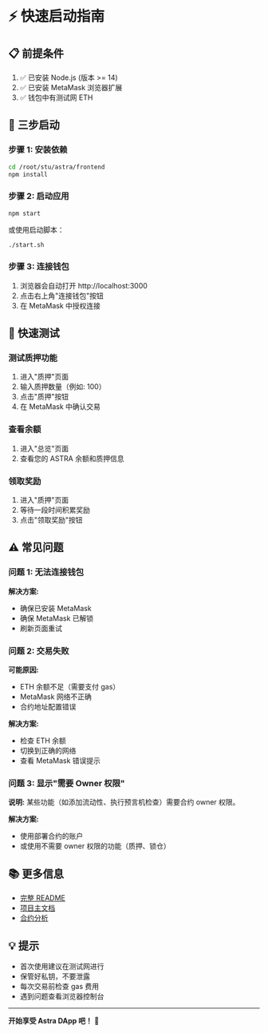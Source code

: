 # ⚡ 快速启动指南

## 📋 前提条件

1. ✅ 已安装 Node.js (版本 >= 14)
2. ✅ 已安装 MetaMask 浏览器扩展
3. ✅ 钱包中有测试网 ETH

## 🚀 三步启动

### 步骤 1: 安装依赖

```bash
cd /root/stu/astra/frontend
npm install
```

### 步骤 2: 启动应用

```bash
npm start
```

或使用启动脚本：

```bash
./start.sh
```

### 步骤 3: 连接钱包

1. 浏览器会自动打开 http://localhost:3000
2. 点击右上角"连接钱包"按钮
3. 在 MetaMask 中授权连接

## 🎯 快速测试

### 测试质押功能

1. 进入"质押"页面
2. 输入质押数量（例如: 100）
3. 点击"质押"按钮
4. 在 MetaMask 中确认交易

### 查看余额

1. 进入"总览"页面
2. 查看您的 ASTRA 余额和质押信息

### 领取奖励

1. 进入"质押"页面
2. 等待一段时间积累奖励
3. 点击"领取奖励"按钮

## ⚠️ 常见问题

### 问题 1: 无法连接钱包

**解决方案:**
- 确保已安装 MetaMask
- 确保 MetaMask 已解锁
- 刷新页面重试

### 问题 2: 交易失败

**可能原因:**
- ETH 余额不足（需要支付 gas）
- MetaMask 网络不正确
- 合约地址配置错误

**解决方案:**
- 检查 ETH 余额
- 切换到正确的网络
- 查看 MetaMask 错误提示

### 问题 3: 显示"需要 Owner 权限"

**说明:**
某些功能（如添加流动性、执行预言机检查）需要合约 owner 权限。

**解决方案:**
- 使用部署合约的账户
- 或使用不需要 owner 权限的功能（质押、锁仓）

## 📚 更多信息

- [完整 README](./README.md)
- [项目主文档](../README.md)
- [合约分析](../CONTRACT_ANALYSIS.md)

## 💡 提示

- 首次使用建议在测试网进行
- 保管好私钥，不要泄露
- 每次交易前检查 gas 费用
- 遇到问题查看浏览器控制台

---

**开始享受 Astra DApp 吧！** 🎉

